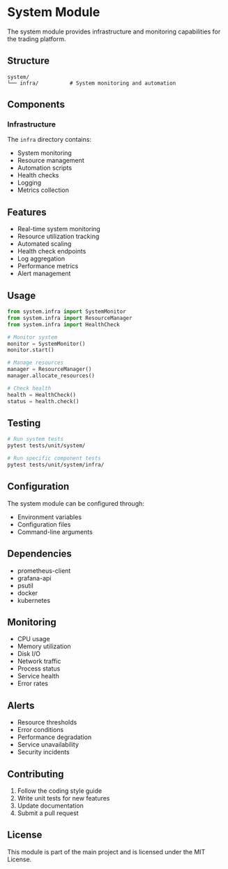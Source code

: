 # System Module

The system module provides infrastructure and monitoring capabilities for the trading platform.

## Structure

```
system/
└── infra/          # System monitoring and automation
```

## Components

### Infrastructure

The `infra` directory contains:
- System monitoring
- Resource management
- Automation scripts
- Health checks
- Logging
- Metrics collection

## Features

- Real-time system monitoring
- Resource utilization tracking
- Automated scaling
- Health check endpoints
- Log aggregation
- Performance metrics
- Alert management

## Usage

```python
from system.infra import SystemMonitor
from system.infra import ResourceManager
from system.infra import HealthCheck

# Monitor system
monitor = SystemMonitor()
monitor.start()

# Manage resources
manager = ResourceManager()
manager.allocate_resources()

# Check health
health = HealthCheck()
status = health.check()
```

## Testing

```bash
# Run system tests
pytest tests/unit/system/

# Run specific component tests
pytest tests/unit/system/infra/
```

## Configuration

The system module can be configured through:
- Environment variables
- Configuration files
- Command-line arguments

## Dependencies

- prometheus-client
- grafana-api
- psutil
- docker
- kubernetes

## Monitoring

- CPU usage
- Memory utilization
- Disk I/O
- Network traffic
- Process status
- Service health
- Error rates

## Alerts

- Resource thresholds
- Error conditions
- Performance degradation
- Service unavailability
- Security incidents

## Contributing

1. Follow the coding style guide
2. Write unit tests for new features
3. Update documentation
4. Submit a pull request

## License

This module is part of the main project and is licensed under the MIT License. 